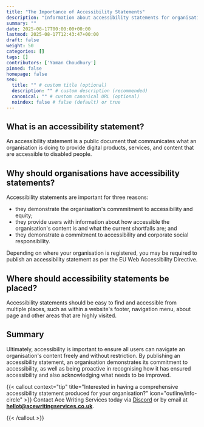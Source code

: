 ```yaml
---
title: "The Importance of Accessibility Statements"
description: "Information about accessibility statements for organisations."
summary: ""
date: 2025-08-17T00:00:00+00:00
lastmod: 2025-08-17T12:43:47+00:00
draft: false
weight: 50
categories: []
tags: []
contributors: ['Yaman Choudhury']
pinned: false
homepage: false
seo:
  title: "" # custom title (optional)
  description: "" # custom description (recommended)
  canonical: "" # custom canonical URL (optional)
  noindex: false # false (default) or true
---
```


## What is an accessibility statement?

An accessibility statement is a public document that communicates what an organisation is doing to provide digital products, services, and content that are accessible to disabled people.

## Why should organisations have accessibility statements?

Accessibility statements are important for three reasons:

- they demonstrate the organisation's commmitment to accessibility and equity;
- they provide users with information about how accessible the organisation's content is and what the current shortfalls are; and
- they demonstrate a commitment to accessibility and corporate social responsibility.

Depending on where your organisation is registered, you may be required to publish an accessibility statement as per the EU Web Accessibility Directive.

## Where should accessibility statements be placed?

Accessibility statements should be easy to find and accessible from multiple places, such as within a website's footer, navigation menu, about page and other areas that are highly visited.

## Summary

Ultimately, accessibility is important to ensure all users can navigate an organisation's content freely and without restriction. By publishing an accessibility statement, an organisation demonstrates its commitment to accessibility, as well as being proactive in recognising how it has ensured accessibility and also acknowledging what needs to be improved.

{{< callout context="tip" title="Interested in having a comprehensive accessibility statement produced for your organisation?" icon="outline/info-circle" >}}
Contact Ace Writing Services today via [Discord](/discord/) or by email at **hellot@acewritingservices.co.uk**.

{{< /callout >}}
